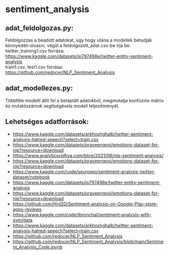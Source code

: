 # sentiment_analysis

## adat_feldolgozas.py:
Feldolgozzas a beadott adatokat, úgy hogy utána a modellek betudják könnyedén olvasni, végül a feldolgozott_adat.csv-be írja be. <br />
twitter_training1.csv forrása: <br />
https://www.kaggle.com/datasets/jp797498e/twitter-entity-sentiment-analysis <br />
train1.csv, test1.csv forrása: <br />
https://github.com/redocer/NLP_Sentiment_Analysis <br />

## adat_modellezes.py:
Többféle modellt állít fel a betáplált adatokból, megmutatja konfúziós mátrix és mutatószámok segítségévela modell teljesítményét.

## Lehetséges adatforrások:

- https://www.kaggle.com/datasets/arkhoshghalb/twitter-sentiment-analysis-hatred-speech?select=train.csv
- https://www.kaggle.com/datasets/praveengovi/emotions-dataset-for-nlp?resource=download
- https://www.analyticsvidhya.com/blog/2021/06/nlp-sentiment-analysis/
- https://www.kaggle.com/datasets/praveengovi/emotions-dataset-for-nlp?resource=download
- https://www.kaggle.com/code/seunowo/sentiment-analysis-twitter-dataset/notebook
- https://www.kaggle.com/datasets/jp797498e/twitter-entity-sentiment-analysis
- https://www.kaggle.com/datasets/praveengovi/emotions-dataset-for-nlp?resource=download
- https://github.com/Hrd2D/Sentiment-analysis-on-Google-Play-store-apps-reviews
- https://www.kaggle.com/code/lbronchal/sentiment-analysis-with-svm/data
- https://www.kaggle.com/datasets/arkhoshghalb/twitter-sentiment-analysis-hatred-speech?select=train.csv
- https://github.com/redocer/NLP_Sentiment_Analysis
- https://github.com/redocer/NLP_Sentiment_Analysis/blob/main/Sentiment_Analysis_Code.ipynb

